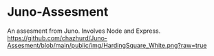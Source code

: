 # Juno-Assesment
An assesment from Juno. Involves Node and Express. 
https://github.com/chazhurd/Juno-Assesment/blob/main/public/img/HardingSquare_White.png?raw=true
